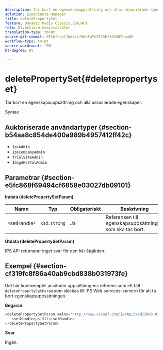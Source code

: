 ```yaml
---
description: Tar bort en egenskapsuppsättning och alla associerade egenskaper.
solution: Experience Manager
title: deletePropertySet
feature: Dynamic Media Classic,SDK/API
role: Utvecklare,Administratör
translation-type: tm+mt
source-git-commit: 052bfcbcf1bd4ccf60afa7e3325bf58dd07cba85
workflow-type: tm+mt
source-wordcount: '90'
ht-degree: 0%

---
```



# deletePropertySet{#deletepropertyset}

Tar bort en egenskapsuppsättning och alla associerade egenskaper.

Syntax

## Auktoriserade användartyper {#section-b54aa8c854de400a989b4957412ff42c}

* `IpsAdmin`
* `IpsCompanyAdmin`
* `TrialSiteAdmin`
* `ImagePortalAdmin`

## Parametrar {#section-e5fc868f69494cf6858e03027db09101}

**Indata (deletePropertySetParam)**

| Namn | Typ | Obligatoriskt | Beskrivning |
|---|---|---|---|
| `*`setHandle`*` | `xsd:string` | Ja | Referensen till egenskapsuppsättningen som ska tas bort. |

**Utdata (deletePropertySetParam)**

IPS API returnerar inget svar för den här åtgärden.

## Exempel {#section-cf319fc8f86a40ab9cbd838b031973fe}

Det här kodexemplet använder uppsättningens referens som ett fält i `deletePropertySetParam` som skickas till IPS Web services-servern för att ta bort egenskapsuppsättningen.

**Begäran**

```java
<deletePropertySetParam xmlns="http://www.scene7.com/IpsApi/xsd/2008-01-15">
   <setHandle>ps|941</setHandle>
</deletePropertySetParam>
```

**Svar**

Ingen.

